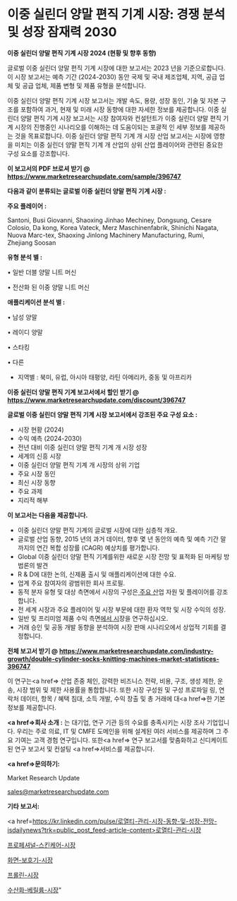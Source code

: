 # 이중 실린더 양말 편직 기계 시장: 경쟁 분석 및 성장 잠재력 2030

<strong>이중 실린더 양말 편직 기계 시장 2024 (현황 및 향후 동향)</strong>

글로벌 이중 실린더 양말 편직 기계 시장에 대한 보고서는 2023 년을 기준으로합니다.이 시장 보고서는 예측 기간 (2024-2030) 동안 국제 및 국내 제조업체, 지역, 공급 업체 및 공급 업체, 제품 변형 및 제품 유형을 분석합니다.

이중 실린더 양말 편직 기계 시장 보고서는 개발 속도, 용량, 성장 동인, 기술 및 자본 구조를 포함하여 과거, 현재 및 미래 시장 동향에 대한 자세한 정보를 제공합니다. 이중 실린더 양말 편직 기계 시장 보고서는 시장 참여자와 컨설턴트가 이중 실린더 양말 편직 기계 시장의 진행중인 시나리오를 이해하는 데 도움이되는 포괄적 인 세부 정보를 제공하는 것을 목표로합니다. 이중 실린더 양말 편직 기계 개 시장 산업 보고서는 시장에 영향을 미치는 이중 실린더 양말 편직 기계 개 산업의 상위 산업 플레이어와 관련된 중요한 구성 요소를 강조합니다.



<strong>이 보고서의 PDF 브로셔 받기 @ <a href=https://www.marketresearchupdate.com/sample/396747>https://www.marketresearchupdate.com/sample/396747</a></strong>



<strong>다음과 같이 분류되는 글로벌 이중 실린더 양말 편직 기계 시장 :</strong>



<strong>주요 플레이어 :</strong>

Santoni, Busi Giovanni, Shaoxing Jinhao Mechiney, Dongsung, Cesare Colosio, Da kong, Korea Vateck, Merz Maschinenfabrik, Shinichi Nagata, Nuova Marc-tex, Shaoxing Jinlong Machinery Manufacturing, Rumi, Zhejiang Soosan



<strong>유형 분석 별 :</strong>

• 일반 더블 양말 니트 머신

• 전산화 된 이중 양말 니트 머신



<strong>애플리케이션 분석 별 :</strong>

• 남성 양말

• 레이디 양말

• 스타킹

• 다른

<ul>
  <li>지역별 : 북미, 유럽, 아시아 태평양, 라틴 아메리카, 중동 및 아프리카</li>
</ul>


<strong>이중 실린더 양말 편직 기계 보고서에서 할인 받기 @ <a href=https://www.marketresearchupdate.com/discount/396747>https://www.marketresearchupdate.com/discount/396747</a></strong>



<strong>글로벌 이중 실린더 양말 편직 기계 시장 보고서에서 강조된 주요 구성 요소 :</strong>
<ul>
  <li>시장 현황 (2024)</li>
  <li>수익 예측 (2024-2030)</li>
  <li>전년 대비 이중 실린더 양말 편직 기계 개 시장 성장</li>
  <li>세계의 신흥 시장</li>
  <li>이중 실린더 양말 편직 기계 개 시장의 상위 기업</li>
  <li>주요 시장 동인</li>
  <li>최신 시장 동향</li>
  <li>주요 과제</li>
  <li>지리적 해부</li>
</ul>


<strong>이 보고서는 다음을 제공합니다.</strong>
<ul>
  <li>이중 실린더 양말 편직 기계의 글로벌 시장에 대한 심층적 개요.</li>
  <li>글로벌 산업 동향, 2015 년의 과거 데이터, 향후 몇 년 동안의 예측 및 예측 기간 말까지의 연간 복합 성장률 (CAGR) 예상치를 평가합니다.</li>
  <li>Global 이중 실린더 양말 편직 기계를위한 새로운 시장 전망 및 표적화 된 마케팅 방법론의 발견</li>
  <li>R &amp; D에 대한 논의, 신제품 출시 및 애플리케이션에 대한 수요.</li>
  <li>업계 주요 참여자의 광범위한 회사 프로필.</li>
  <li>동적 분자 유형 및 대상 측면에서 시장의 구성은<a href=> 주요 산</a>업 자원 및 플레이어를 강조합니다.</li>
  <li>전 세계 시장과 주요 플레이어 및 시장 부문에 대한 환자 역학 및 시장 수익의 성장.</li>
  <li>일반 및 프리미엄 제품 수익 측면<a href=>에서 시</a>장을 연구하십시오.</li>
  <li>거래 승인 및 공동 개발 동향을 분석하여 시장 판매 시나리오에서 상업적 기회를 결정합니다.</li>
</ul>



<strong>전체 보고서 받기 @ <a href=https://www.marketresearchupdate.com/industry-growth/double-cylinder-socks-knitting-machines-market-statistices-396747>https://www.marketresearchupdate.com/industry-growth/double-cylinder-socks-knitting-machines-market-statistices-396747</a></strong>

이 연구는<a href=> 산업 존중</a> 체인, 강력한 비즈니스 전략, 비용, 구조, 생성 제한, 운송, 시장 범위 및 제한 사용률을 통합합니다. 또한 시장 구성원 및 구성 프로파일 링, 연락처 데이터, 항목 / 혜택 침대, 소득 개발, 수익 창출 및 총 거래에 대<a href=>한 기본 </a>정보를 제공합니다.



<strong><a href=>회사 소</a>개 :</strong>
는 대기업, 연구 기관 등의 수요를 충족시키는 시장 조사 기업입니다. 우리는 주로 의료, IT 및 CMFE 도메인을 위해 설계된 여러 서비스를 제공하며 그 주요 기여는 고객 경험 연구입니다. 또한<a href=> 연구 보</a>고서를 맞춤화하고 신디케이트 된 연구 보고서 및 컨설팅 <a href=>서비스</a>를 제공합니다.



<strong><a href=>문의하기:</a></strong>

Market Research Update

sales@marketresearchupdate.com



<strong>기타 보고서:</strong>

<a href=https://kr.linkedin.com/pulse/로열티-관리-시장-동향-및-성장-전망-isdailynews?trk=public_post_feed-article-content>로열티-관리-시장</a>

<a href=https://www.linkedin.com/pulse/프로페셔널-스킨케어-시장-진입-전략-및-위험-평가2029년-analytics-avenue-adventures-24-ana/>프로페셔널-스킨케어-시장</a>

<a href=https://www.linkedin.com/pulse/화면-보호기-시장-규모-및-성장-2023-data-dive-diaries-24-analysis-gal4f/>화면-보호기-시장</a>

<a href=https://www.linkedin.com/pulse/프롤린-시장-경쟁-분석-및-성장-잠재력-2029-trend-tracking-tips-360-analysis-j623f/>프롤린-시장</a>

<a href=https://www.linkedin.com/pulse/수산화-베릴륨-시장-진입-전략-및-위험-평가2030년-isdailynews-edgbc/>수산화-베릴륨-시장</a>"
